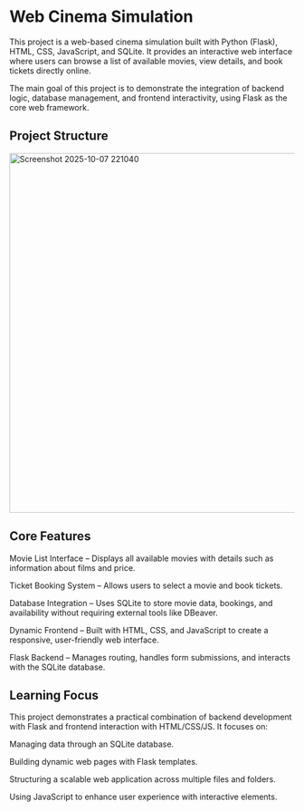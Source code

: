 # Web Cinema Simulation

This project is a web-based cinema simulation built with Python (Flask), HTML, CSS, JavaScript, and SQLite. It provides an interactive web interface where users can browse a list of available movies, view details, and book tickets directly online.

The main goal of this project is to demonstrate the integration of backend logic, database management, and frontend interactivity, using Flask as the core web framework.

## Project Structure

<img width="946" height="635" alt="Screenshot 2025-10-07 221040" src="https://github.com/user-attachments/assets/f2853c62-d0e4-44b6-ac70-a8cd3b3b9e56" />

## Core Features

Movie List Interface – Displays all available movies with details such as information about films and price.

Ticket Booking System – Allows users to select a movie and book tickets.

Database Integration – Uses SQLite to store movie data, bookings, and availability without requiring external tools like DBeaver.

Dynamic Frontend – Built with HTML, CSS, and JavaScript to create a responsive, user-friendly web interface.

Flask Backend – Manages routing, handles form submissions, and interacts with the SQLite database.

## Learning Focus

This project demonstrates a practical combination of backend development with Flask and frontend interaction with HTML/CSS/JS. It focuses on:

Managing data through an SQLite database.

Building dynamic web pages with Flask templates.

Structuring a scalable web application across multiple files and folders.

Using JavaScript to enhance user experience with interactive elements.
